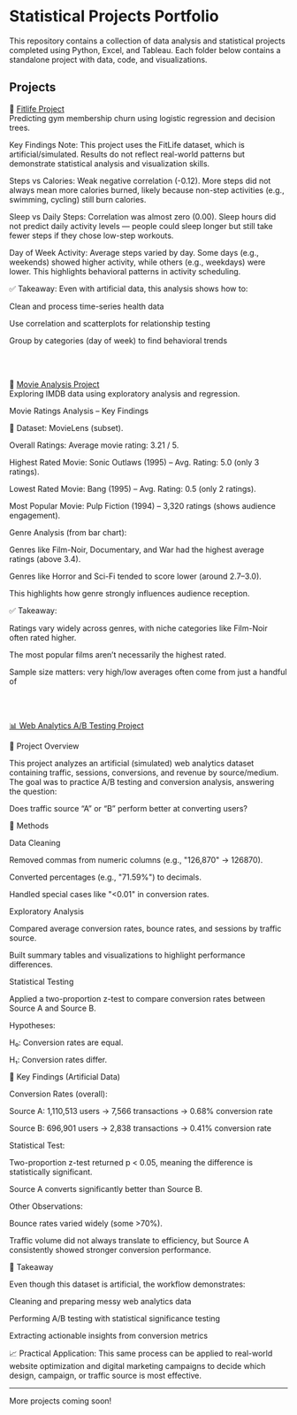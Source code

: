 # Statistical Projects Portfolio

This repository contains a collection of data analysis and statistical projects completed using Python, Excel, and Tableau. Each folder below contains a standalone project with data, code, and visualizations.

## Projects

🔹 [Fitlife Project](https://github.com/Eriyon24/statistical-projects-README.md/blob/main/Fitlife.ipynb)  
Predicting gym membership churn using logistic regression and decision trees.

Key Findings
Note: This project uses the FitLife dataset, which is artificial/simulated. Results do not reflect real-world patterns but demonstrate statistical analysis and visualization skills.

Steps vs Calories:
Weak negative correlation (-0.12). More steps did not always mean more calories burned, likely because non-step activities (e.g., swimming, cycling) still burn calories.

Sleep vs Daily Steps:
Correlation was almost zero (0.00). Sleep hours did not predict daily activity levels — people could sleep longer but still take fewer steps if they chose low-step workouts.

Day of Week Activity:
Average steps varied by day. Some days (e.g., weekends) showed higher activity, while others (e.g., weekdays) were lower. This highlights behavioral patterns in activity scheduling.

✅ Takeaway:
Even with artificial data, this analysis shows how to:

Clean and process time-series health data

Use correlation and scatterplots for relationship testing

Group by categories (day of week) to find behavioral trends


<br><br>


🔹 [Movie Analysis Project](https://github.com/Eriyon24/statistical-projects-README.md/blob/main/Movie_Project.ipynb)  
Exploring IMDB data using exploratory analysis and regression.

Movie Ratings Analysis – Key Findings

📌 Dataset: MovieLens (subset).

Overall Ratings:
Average movie rating: 3.21 / 5.

Highest Rated Movie: Sonic Outlaws (1995) – Avg. Rating: 5.0 (only 3 ratings).

Lowest Rated Movie: Bang (1995) – Avg. Rating: 0.5 (only 2 ratings).

Most Popular Movie: Pulp Fiction (1994) – 3,320 ratings (shows audience engagement).

Genre Analysis (from bar chart):

Genres like Film-Noir, Documentary, and War had the highest average ratings (above 3.4).

Genres like Horror and Sci-Fi tended to score lower (around 2.7–3.0).

This highlights how genre strongly influences audience reception.

✅ Takeaway:

Ratings vary widely across genres, with niche categories like Film-Noir often rated higher.

The most popular films aren’t necessarily the highest rated.

Sample size matters: very high/low averages often come from just a handful of



<br><br>


[📊 Web Analytics A/B Testing Project](https://github.com/Eriyon24/statistical-projects-README.md/blob/main/Web%20Analytics.ipynb)  

🔹 Project Overview

This project analyzes an artificial (simulated) web analytics dataset containing traffic, sessions, conversions, and revenue by source/medium.
The goal was to practice A/B testing and conversion analysis, answering the question:

Does traffic source “A” or “B” perform better at converting users?

🔹 Methods

Data Cleaning

Removed commas from numeric columns (e.g., "126,870" → 126870).

Converted percentages (e.g., "71.59%") to decimals.

Handled special cases like "<0.01" in conversion rates.

Exploratory Analysis

Compared average conversion rates, bounce rates, and sessions by traffic source.

Built summary tables and visualizations to highlight performance differences.

Statistical Testing

Applied a two-proportion z-test to compare conversion rates between Source A and Source B.

Hypotheses:

H₀: Conversion rates are equal.

H₁: Conversion rates differ.

🔹 Key Findings (Artificial Data)

Conversion Rates (overall):

Source A: 1,110,513 users → 7,566 transactions → 0.68% conversion rate

Source B: 696,901 users → 2,838 transactions → 0.41% conversion rate

Statistical Test:

Two-proportion z-test returned p < 0.05, meaning the difference is statistically significant.

Source A converts significantly better than Source B.

Other Observations:

Bounce rates varied widely (some >70%).

Traffic volume did not always translate to efficiency, but Source A consistently showed stronger conversion performance.

🔹 Takeaway

Even though this dataset is artificial, the workflow demonstrates:

Cleaning and preparing messy web analytics data

Performing A/B testing with statistical significance testing

Extracting actionable insights from conversion metrics

📈 Practical Application: This same process can be applied to real-world website optimization and digital marketing campaigns to decide which design, campaign, or traffic source is most effective.

---

More projects coming soon!
